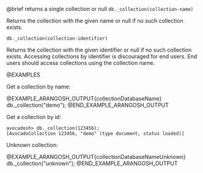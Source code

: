 

@brief returns a single collection or null
`db._collection(collection-name)`

Returns the collection with the given name or null if no such collection
exists.

`db._collection(collection-identifier)`

Returns the collection with the given identifier or null if no such
collection exists. Accessing collections by identifier is discouraged for
end users. End users should access collections using the collection name.

@EXAMPLES

Get a collection by name:

@EXAMPLE_ARANGOSH_OUTPUT{collectionDatabaseName}
  db._collection("demo");
@END_EXAMPLE_ARANGOSH_OUTPUT

Get a collection by id:

```
avocadosh> db._collection(123456);
[AvocadoCollection 123456, "demo" (type document, status loaded)]
```

Unknown collection:

@EXAMPLE_ARANGOSH_OUTPUT{collectionDatabaseNameUnknown}
  db._collection("unknown");
@END_EXAMPLE_ARANGOSH_OUTPUT

